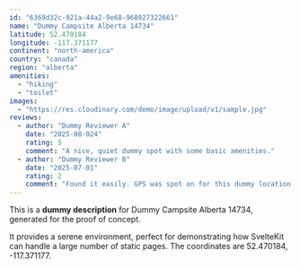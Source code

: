 ```yaml
---
id: "6369d32c-921a-44a2-9e68-968927322661"
name: "Dummy Campsite Alberta 14734"
latitude: 52.470184
longitude: -117.371177
continent: "north-america"
country: "canada"
region: "alberta"
amenities:
  - "hiking"
  - "toilet"
images:
  - "https://res.cloudinary.com/demo/image/upload/v1/sample.jpg"
reviews:
  - author: "Dummy Reviewer A"
    date: "2025-08-024"
    rating: 5
    comment: "A nice, quiet dummy spot with some basic amenities."
  - author: "Dummy Reviewer B"
    date: "2025-07-01"
    rating: 2
    comment: "Found it easily. GPS was spot on for this dummy location."
---
```


This is a **dummy description** for Dummy Campsite Alberta 14734, generated for the proof of concept.

It provides a serene environment, perfect for demonstrating how SvelteKit can handle a large number of static pages. The coordinates are 52.470184, -117.371177.

